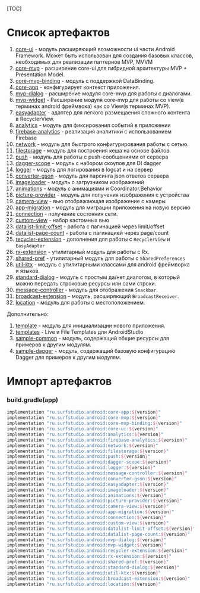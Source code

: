 [TOC]

# Список артефактов

1. [core-ui](../core-ui/README.md) -
модуль расширяющий возможности ui части Android Framework. Может быть использован для
создания базовых классов, необходимых для реализации паттернов MVP, MVVM
1. [core-mvp](../core-mvp/README.md) -
расширение core-ui для гибридной архитектуры MVP + Presentation Model.
1. [core-mvp-binding](../core-mvp-binding/README.md) -
модуль с поддержкой DataBinding.
1. [core-app](../core-app/README.md) -
конфигурирует контекст приложения.
1. [mvp-dialog](../mvp-dialog/README.md) -
расширение модуля core-mvp для работы с диалогами.
1. [mvp-widget](../mvp-widget/README.md) -
Расширение модуля core-mvp для работы со view(в терминах android фреймвока)
как со View(в терминах MVP).
1. [easyadapter](../easyadapter/README.md) -
адаптер для легкого размещаения сложного контента в RecyclerView.
1. [analytics](../analytics/README.md) -
модуль для фиксирования событий в приложении
1. [firebase-analytics](../firebase-analytics/README.md) -
реализация аналитики с использованием Firebase
1. [network](../network/README.md) -
модуль для быстрого конфигурирования работы с сетью.
1. [filestorage](../filestorage/README.md) -
модуль для построения кеша на основе файлов.
1. [push](../push/README.md) -
модуль для работы с push-сообщениями от сервера
1. [dagger-scope](../dagger-scope/README.md) -
модуль с набором скоупов для DI dagger
1. [logger](../logger/README.md) -
модуль для логирования в logcat и на сервер
1. [converter-gson](../converter-gson/README.md) -
модуль для парсинга json ответов сервера
1. [imageloader](../imageloader/README.md) -
модуль с загрузчиком изображений
1. [animations](../animations/README.md) -
модуль c анимациями и Coordinator.Behavior
1. [picture-provider](../picture-provider/README.md) -
модуль для получения изображения с устройства
1. [camera-view](../camera-view/README.md) -
вью отображающая изображение с камеры
1. [app-migration](../app-migration/README.md) -
модуль для миграции приложения на новую версию
1. [connection](../connection/README.md) -
получение состояния сети.
1. [custom-view](../custom-view/README.md) -
набор кастомных вью
1. [datalist-limit-offset](../datalist-limit-offset/README.md) -
работа с пагинацией через limit/offset
1. [datalist-page-count](../datalist-page-count/README.md) -
работа с пагинацией через page/count
1. [recycler-extension](../recycler-extension/README.md) -
дополнения для работы с `RecyclerView` и `EasyAdapter`
1. [rx-extension](../rx-extension/README.md) -
утилитарный модуль для работы с Rx.
1. [shared-pref](../shared-pref/README.md) -
утилитарный модуль для работы с `SharedPreferences`
1. [util-ktx](../util-ktx/README.md) -
модуль c утилитарными классами для android фреймворка и языков.
1. [standard-dialog](../standard-dialog/README.md) -
модуль c простым да/нет диалогом, в который можно передать строковые ресурсы или сами строки.
1. [message-controller](../message-controller/README.md) -
модуль для отображения `Snackbar`.
1. [broadcast-extension](../broadcast-extension/README.md) -
модуль, расширяющий `BroadcastReceiver`.
1. [location](../location/README.md) -
модуль для работы с местоположением.

Дополнительно:

1. [template](../template/README.md) -
модуль для инициализации нового приложения.
1. [templates](../templates/README.md) -
Live и File Templates для AndroidStudio
1. [sample-common](../sample-common/README.md) -
модуль, содержащий общие ресурсы для примеров к другим модулям.
1. [sample-dagger](../sample-dagger/README.md) -
модуль, содержащий базовую конфигурацию Dagger для примеров к другим модулям.

# Импорт артефактов

### build.gradle(app)

```groovy
implementation "ru.surfstudio.android:core-app:${version}"
implementation "ru.surfstudio.android:core-mvp:${version}"
implementation "ru.surfstudio.android:core-mvp-binding:${version}"
implementation "ru.surfstudio.android:core-ui:${version}"
implementation "ru.surfstudio.android:analytics:${version}"
implementation "ru.surfstudio.android:firebase-analytics:${version}"
implementation "ru.surfstudio.android:network:${version}"
implementation "ru.surfstudio.android:filestorage:${version}"
implementation "ru.surfstudio.android:push:${version}"
implementation "ru.surfstudio.android:dagger-scope:${version}"
implementation "ru.surfstudio.android:logger:${version}"
implementation "ru.surfstudio.android:message-controller:${version}"
implementation "ru.surfstudio.android:converter-gson:${version}"
implementation "ru.surfstudio.android:easyadapter:${version}"
implementation "ru.surfstudio.android:imageloader:${version}"
implementation "ru.surfstudio.android:animations:${version}"
implementation "ru.surfstudio.android:picture-provider:${version}"
implementation "ru.surfstudio.android:camera-view:${version}"
implementation "ru.surfstudio.android:app-migration:${version}"
implementation "ru.surfstudio.android:connection:${version}"
implementation "ru.surfstudio.android:custom-view:${version}"
implementation "ru.surfstudio.android:datalist-limit-offset:${version}"
implementation "ru.surfstudio.android:datalist-page-count:${version}"
implementation "ru.surfstudio.android:mvp-dialog:${version}"
implementation "ru.surfstudio.android:mvp-widget:${version}"
implementation "ru.surfstudio.android:recycler-extension:${version}"
implementation "ru.surfstudio.android:rx-extension:${version}"
implementation "ru.surfstudio.android:shared-pref:${version}"
implementation "ru.surfstudio.android:standard-dialog:${version}"
implementation "ru.surfstudio.android:util-ktx:${version}"
implementation "ru.surfstudio.android:broadcast-extension:${version}"
implementation "ru.surfstudio.android:location:${version}"
```
